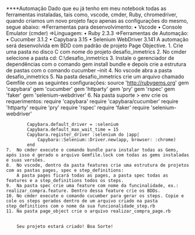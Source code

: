 ****Automação
Dado que eu já tenho em meu notebook todas as ferramentas instaladas, tais como, vscode, cmder, Ruby, chromedriver, quando criamos um novo projeto faço apenas as configurações do mesmo, segue abaixo:
=>Ferramentas para desenvolvimento:
•	Vscode 
•	Console Emulator (cmder) 
=>Linguagem:
•	Ruby 2.3.3
=>Ferramentas de Automação:
•	Cucumber 3.1.2
•	Capybara 3.15
•	Selenium WebDriver 3.141
A automação será desenvolvida em BDD com padrão de projeto Page Objective.
    1.	Crie uma pasta no disco C com nome do projeto desafio_inmetrics
    2.	No cmder selecione a pasta cd: C:\desafio_inmetrics
    3.	Instale o gerenciador de dependências com o comando gem install bundle e depois crie a estrutura de pastas com o comando cucumber –init
    4.	No vscode abra a pasta desafio_inmetrics 
    5.	Na pasta desafio_inmetrics crie um arquivo chamado Gemfile com as seguintes configurações:
            source 'http://rubygems.org'
            gem 'capybara'
            gem 'cucumber'
            gem 'httparty'
            gem 'pry'
            gem 'rspec'
            gem 'faker'
            gem 'selenium-webdriver'
    6.	Na pasta suporte > env crie os requerimentos:
            require 'capybara'
            require 'capybara/cucumber'
            require 'httparty'
            require 'pry'
            require 'rspec'
            require 'faker'
            require 'selenium-webdriver'

            Capybara.default_driver = :selenium
            Capybara.default_max_wait_time = 15
            Capybara.register_driver :selenium do |app|
                Capybara::Selenium::Driver.new(app, browser: :chrome)
            end
    7.	No cmder execute o comando bundle para instalar todas as Gems, após isso é gerado o arquivo Gemfile.lock com todas as gems instaladas e suas versões.
    8.	No vscode, dentro da pasta features crie uma estrutura de projetos com as pastas pages, spec e step_definitions:
        A pasta pages ficará todas as pages, a pasta spec todas as features e a step_definitions todos os steps.
    9.	Na pasta spec crie uma feature com nome da funcinalidade, ex.: realizar_compra.feature. Dentro dessa feature crie os BDDs.
    10.	No cmder execute o comando cucumber para gerar os steps. Copie e cole os steps gerados dentro de um arquivo criado na pasta step_definitions com o nome da sua funcionalidade_step.rb
    11.	Na pasta page_object crie o arquivo realizar_compra_page.rb 
        

        Seu projeto estará criado! Boa Sorte! 



        


